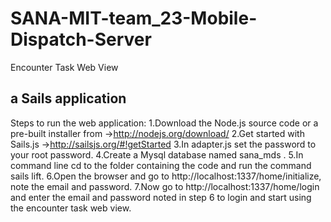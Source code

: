 # SANA-MIT-team_23-Mobile-Dispatch-Server
Encounter Task Web View
## a Sails application
Steps to run the web application:
1.Download the Node.js source code or a pre-built installer from
->http://nodejs.org/download/
2.Get started with Sails.js ->http://sailsjs.org/#!getStarted
3.In adapter.js set the password to your root password.
4.Create a Mysql database named sana_mds .
5.In command line cd to the folder containing the code and run the
command sails lift.
6.Open the browser and go to http://localhost:1337/home/initialize,
note the email and password.
7.Now go to http://localhost:1337/home/login and enter the email and
password noted in step 6 to login and start using the encounter task
web view.
